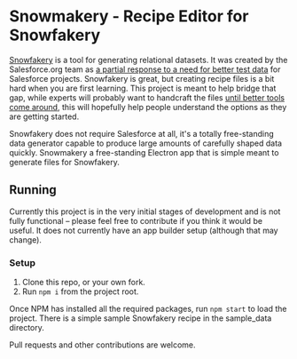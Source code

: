 # Snowmakery - Recipe Editor for Snowfakery

[Snowfakery](https://github.com/SFDO-Tooling/Snowfakery) is a tool for generating relational datasets. It was created by the Salesforce.org team as [a partial response to a need for better test data](https://www.attain.com/blog/salesforce-open-source-commons) for Salesforce projects. Snowfakery is great, but creating recipe files is a bit hard when you are first learning. This project is meant to help bridge that gap, while experts will probably want to handcraft the files [until better tools come around](https://github.com/SFDO-Community-Sprints/DataGenerationToolkit), this will hopefully help people understand the options as they are getting started.

Snowfakery does not require Salesforce at all, it's a totally free-standing data generator capable to produce large amounts of carefully shaped data quickly. Snowmakery a free-standing Electron app that is simple meant to generate files for Snowfakery.

## Running

Currently this project is in the very initial stages of development and is not fully functional – please feel free to contribute if you think it would be useful. It does not currently have an app builder setup (although that may change).

### Setup
1. Clone this repo, or your own fork.
2. Run `npm i` from the project root.

Once NPM has installed all the required packages, run `npm start` to load the project.  There is a simple sample Snowfakery recipe in the sample_data directory.

Pull requests and other contributions are welcome.
